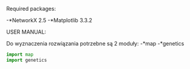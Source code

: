 Required packages:

-*NetworkX 2.5
-*Matplotlib 3.3.2

USER MANUAL:

Do wyznaczenia rozwiązania potrzebne są 2 moduły:
-*map
-*genetics

```python
import map
import genetics
```
